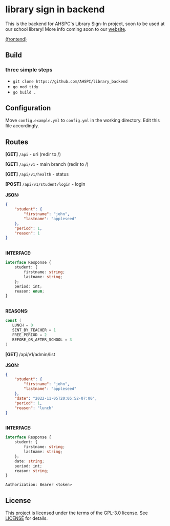 # library sign in backend

This is the backend for AHSPC's Library Sign-In project, soon to be used at our school library! More info coming soon to our [website](https://ahspc.github.io).

[(frontend)](https://github.com/AHSPC/library-sign-in-system)

## Build

### three simple steps

- `git clone https://github.com/AHSPC/library_backend`
- `go mod tidy`
- `go build .`

## Configuration

Move `config.example.yml` to `config.yml` in the working directory. Edit this file accordingly.

## Routes

**[GET]** `/api` - uri (redir to /)

**[GET]** `/api/v1` - main branch (redir to /)

**[GET]** `/api/v1/health` - status

**[POST]** `/api/v1/student/login` - login
<br /><br /> **JSON:**

```json
{
	"student": {
		"firstname": "john",
		"lastname": "appleseed"
	},
	"period": 1,
	"reason": 1
}
```

<br/> **INTERFACE:**

```ts
interface Response {
	student: {
		firstname: string;
		lastname: string;
	};
	period: int;
	reason: enum;
}
```

<br/> **REASONS:**

```go
const (
   LUNCH = 0
   SENT_BY_TEACHER = 1
   FREE_PERIOD = 2
   BEFORE_OR_AFTER_SCHOOL = 3
)
```

**[GET]** /api/v1/admin/list
<br /><br /> **JSON:**

```json
{
	"student": {
		"firstname": "john",
		"lastname": "appleseed"
	},
	"date": "2022-11-05T20:05:52-07:00",
	"period": 1,
	"reason": "lunch"
}
```

<br/> **INTERFACE:**

```ts
interface Response {
	student: {
		firstname: string;
		lastname: string;
	};
	date: string;
	period: int;
	reason: string;
}
```

```
Authorization: Bearer <token>
```

## License

This project is licensed under the terms of the GPL-3.0 license. See
[LICENSE](LICENSE.md) for details.
